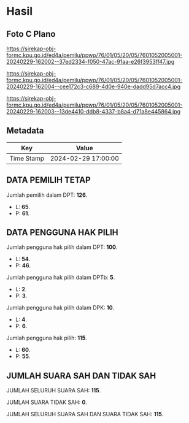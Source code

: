 # Hasil

## Foto C Plano

https://sirekap-obj-formc.kpu.go.id/ed4a/pemilu/ppwp/76/01/05/20/05/7601052005001-20240229-162002--37ed2334-f050-47ac-91aa-e26f3953ff47.jpg

https://sirekap-obj-formc.kpu.go.id/ed4a/pemilu/ppwp/76/01/05/20/05/7601052005001-20240229-162004--cee172c3-c689-4d0e-940e-dadd95d7acc4.jpg

https://sirekap-obj-formc.kpu.go.id/ed4a/pemilu/ppwp/76/01/05/20/05/7601052005001-20240229-162003--13de4410-ddb8-4337-b8a4-d71a8e445864.jpg


## Metadata

| Key        | Value               |
| ---------- | ------------------- |
| Time Stamp | 2024-02-29 17:00:00 |


## DATA PEMILIH TETAP

Jumlah pemilih dalam DPT: **126**.
 * L: **65**.
 * P: **61**.

## DATA PENGGUNA HAK PILIH

Jumlah pengguna hak pilih dalam DPT: **100**.
 * L: **54**.
 * P: **46**.

Jumlah pengguna hak pilih dalam DPTb: **5**.
 * L: **2**.
 * P: **3**.

Jumlah pengguna hak pilih dalam DPK: **10**.
 * L: **4**.
 * P: **6**.

Jumlah pengguna hak pilih: **115**.
 * L: **60**.
 * P: **55**.

## JUMLAH SUARA SAH DAN TIDAK SAH

JUMLAH SELURUH SUARA SAH: **115**.

JUMLAH SUARA TIDAK SAH: **0**.

JUMLAH SELURUH SUARA SAH DAN SUARA TIDAK SAH: **115**.


